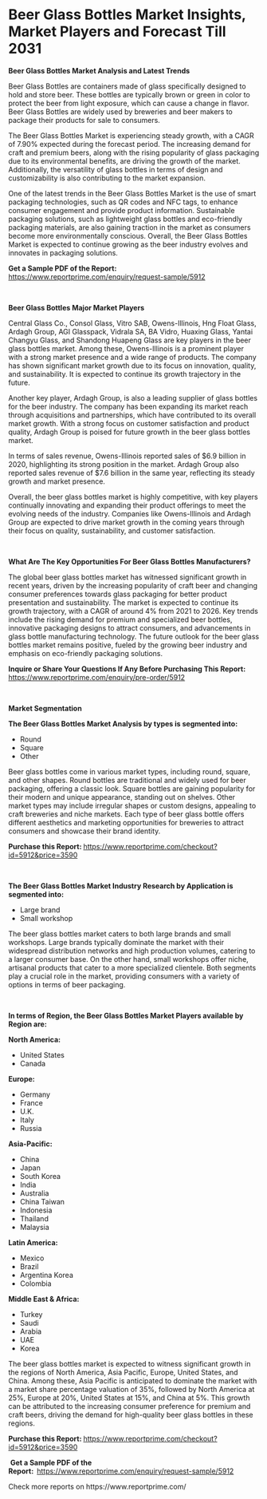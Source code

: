 <p><h1>Beer Glass Bottles Market Insights, Market Players and Forecast Till 2031</h1></p><p><strong>Beer Glass Bottles Market Analysis and Latest Trends</strong></p>
<p><p>Beer Glass Bottles are containers made of glass specifically designed to hold and store beer. These bottles are typically brown or green in color to protect the beer from light exposure, which can cause a change in flavor. Beer Glass Bottles are widely used by breweries and beer makers to package their products for sale to consumers.</p><p>The Beer Glass Bottles Market is experiencing steady growth, with a CAGR of 7.90% expected during the forecast period. The increasing demand for craft and premium beers, along with the rising popularity of glass packaging due to its environmental benefits, are driving the growth of the market. Additionally, the versatility of glass bottles in terms of design and customizability is also contributing to the market expansion.</p><p>One of the latest trends in the Beer Glass Bottles Market is the use of smart packaging technologies, such as QR codes and NFC tags, to enhance consumer engagement and provide product information. Sustainable packaging solutions, such as lightweight glass bottles and eco-friendly packaging materials, are also gaining traction in the market as consumers become more environmentally conscious. Overall, the Beer Glass Bottles Market is expected to continue growing as the beer industry evolves and innovates in packaging solutions.</p></p>
<p><strong>Get a Sample PDF of the Report:&nbsp;</strong> <a href="https://www.reportprime.com/enquiry/request-sample/5912">https://www.reportprime.com/enquiry/request-sample/5912</a></p>
<p>&nbsp;</p>
<p><strong>Beer Glass Bottles Major Market Players</strong></p>
<p><p>Central Glass Co., Consol Glass, Vitro SAB, Owens-Illinois, Hng Float Glass, Ardagh Group, AGI Glasspack, Vidrala SA, BA Vidro, Huaxing Glass, Yantai Changyu Glass, and Shandong Huapeng Glass are key players in the beer glass bottles market. Among these, Owens-Illinois is a prominent player with a strong market presence and a wide range of products. The company has shown significant market growth due to its focus on innovation, quality, and sustainability. It is expected to continue its growth trajectory in the future.</p><p>Another key player, Ardagh Group, is also a leading supplier of glass bottles for the beer industry. The company has been expanding its market reach through acquisitions and partnerships, which have contributed to its overall market growth. With a strong focus on customer satisfaction and product quality, Ardagh Group is poised for future growth in the beer glass bottles market.</p><p>In terms of sales revenue, Owens-Illinois reported sales of $6.9 billion in 2020, highlighting its strong position in the market. Ardagh Group also reported sales revenue of $7.6 billion in the same year, reflecting its steady growth and market presence.</p><p>Overall, the beer glass bottles market is highly competitive, with key players continually innovating and expanding their product offerings to meet the evolving needs of the industry. Companies like Owens-Illinois and Ardagh Group are expected to drive market growth in the coming years through their focus on quality, sustainability, and customer satisfaction.</p></p>
<p>&nbsp;</p>
<p><strong>What Are The Key Opportunities For Beer Glass Bottles Manufacturers?</strong></p>
<p><p>The global beer glass bottles market has witnessed significant growth in recent years, driven by the increasing popularity of craft beer and changing consumer preferences towards glass packaging for better product presentation and sustainability. The market is expected to continue its growth trajectory, with a CAGR of around 4% from 2021 to 2026. Key trends include the rising demand for premium and specialized beer bottles, innovative packaging designs to attract consumers, and advancements in glass bottle manufacturing technology. The future outlook for the beer glass bottles market remains positive, fueled by the growing beer industry and emphasis on eco-friendly packaging solutions.</p></p>
<p><strong>Inquire or Share Your Questions If Any Before Purchasing This Report:</strong> <a href="https://www.reportprime.com/enquiry/pre-order/5912">https://www.reportprime.com/enquiry/pre-order/5912</a></p>
<p>&nbsp;</p>
<p><strong>Market Segmentation</strong></p>
<p><strong>The Beer Glass Bottles Market Analysis by types is segmented into:</strong></p>
<p><ul><li>Round</li><li>Square</li><li>Other</li></ul></p>
<p><p>Beer glass bottles come in various market types, including round, square, and other shapes. Round bottles are traditional and widely used for beer packaging, offering a classic look. Square bottles are gaining popularity for their modern and unique appearance, standing out on shelves. Other market types may include irregular shapes or custom designs, appealing to craft breweries and niche markets. Each type of beer glass bottle offers different aesthetics and marketing opportunities for breweries to attract consumers and showcase their brand identity.</p></p>
<p><strong>Purchase this Report:&nbsp;</strong><a href="https://www.reportprime.com/checkout?id=5912&price=3590">https://www.reportprime.com/checkout?id=5912&price=3590</a></p>
<p>&nbsp;</p>
<p><strong>The Beer Glass Bottles Market Industry Research by Application is segmented into:</strong></p>
<p><ul><li>Large brand</li><li>Small workshop</li></ul></p>
<p><p>The beer glass bottles market caters to both large brands and small workshops. Large brands typically dominate the market with their widespread distribution networks and high production volumes, catering to a larger consumer base. On the other hand, small workshops offer niche, artisanal products that cater to a more specialized clientele. Both segments play a crucial role in the market, providing consumers with a variety of options in terms of beer packaging.</p></p>
<p>&nbsp;</p>
<p><strong>In terms of Region, the Beer Glass Bottles Market Players available by Region are:</strong></p>
<p>
    <p> <strong> North America: </strong>
        <ul>
            <li>United States</li>
            <li>Canada</li>
        </ul>
        </p> 
    <p> <strong> Europe: </strong>
        <ul>
            <li>Germany</li>
            <li>France</li>
            <li>U.K.</li>
            <li>Italy</li>
            <li>Russia</li>
        </ul>
        </p> 
    <p> <strong> Asia-Pacific: </strong>
        <ul>
            <li>China</li>
            <li>Japan</li>
            <li>South Korea</li>
            <li>India</li>
            <li>Australia</li>
            <li>China Taiwan</li>
            <li>Indonesia</li>
            <li>Thailand</li>
            <li>Malaysia</li>
        </ul>
        </p> 
    <p> <strong> Latin America: </strong>
        <ul>
            <li>Mexico</li>
            <li>Brazil</li>
            <li>Argentina Korea</li>
            <li>Colombia</li>
        </ul>
        </p> 
    <p> <strong> Middle East & Africa: </strong>
        <ul>
            <li>Turkey</li>
            <li>Saudi</li>
            <li>Arabia</li>
            <li>UAE</li>
            <li>Korea</li>
        </ul>
    </p>
    </p>
<p><p>The beer glass bottles market is expected to witness significant growth in the regions of North America, Asia Pacific, Europe, United States, and China. Among these, Asia Pacific is anticipated to dominate the market with a market share percentage valuation of 35%, followed by North America at 25%, Europe at 20%, United States at 15%, and China at 5%. This growth can be attributed to the increasing consumer preference for premium and craft beers, driving the demand for high-quality beer glass bottles in these regions.</p></p>
<p><strong>Purchase this Report: </strong><a href="https://www.reportprime.com/checkout?id=5912&price=3590">https://www.reportprime.com/checkout?id=5912&price=3590</a></p>
<p>&nbsp;<strong>Get a Sample PDF of the Report:&nbsp;&nbsp;</strong><a href="https://www.reportprime.com/enquiry/request-sample/5912">https://www.reportprime.com/enquiry/request-sample/5912</a></p>
<p><strong></strong></p>
<p>Check more reports on https://www.reportprime.com/</p>